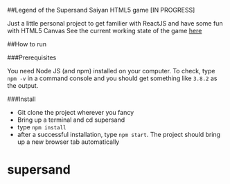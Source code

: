 ##Legend of the Supersand Saiyan HTML5 game [IN PROGRESS]

Just a little personal project to get familier with ReactJS and have some fun with HTML5 Canvas
See the current working state of the game [here](https://supersand.herokuapp.com)

##How to run

###Prerequisites

You need Node JS (and npm) installed on your computer. To check, type `npm -v` in a command console and you should get something like `3.8.2` as the output.

###Install

- Git clone the project wherever you fancy
- Bring up a terminal and cd supersand
- type `npm install`
- after a successful installation, type `npm start`. The project should bring up a new browser tab automatically
# supersand
